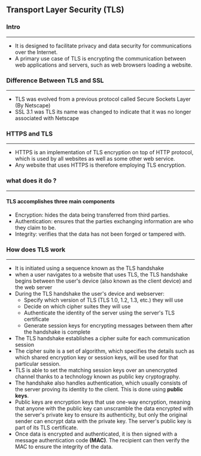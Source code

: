 ## Transport Layer Security (TLS)

### Intro
***
- It is designed to facilitate privacy and data security for communications over the Internet.
- A primary use case of TLS is encrypting the communication between web applications and servers, such as web browsers loading a website.


### Difference Between TLS and SSL
*** 
- TLS was evolved from a previous protocol called Secure Sockets Layer (By Netscape)
- SSL 3.1 was TLS its name was changed to indicate that it was no longer associated with Netscape


### HTTPS and TLS
*** 
- HTTPS is an implementation of TLS encryption on top of HTTP protocol, which is used by all websites as well as some other web service.
- Any website that uses HTTPS is therefore employing TLS encryption.

### what does it do ?
*** 
#### TLS accomplishes three main components
- Encryption: hides the data being transferred from third parties.
- Authentication: ensures that the parties exchanging information are who they claim to be.
- Integrity: verifies that the data has not been forged or tampered with.


### How does TLS work 
***
- It is initiated using a sequence known as the TLS handshake
- when a user navigates to a website that uses TLS, the TLS handshake begins between the user's device (also known as the client device) and the web server
- During the TLS handshake the user's device and webserver:
  - Specify which version of TLS (TLS 1.0, 1.2, 1.3, etc.) they will use
  - Decide on which cipher suites they will use
  - Authenticate the identity of the server using the server's TLS certificate
  - Generate session keys for encrypting messages between them after the handshake is complete
- The TLS handshake establishes a cipher suite for each communication session
- The cipher suite is a set of algorithm, which specifies the details such as which shared encryption key or session keys, will be used for that particular session.
- TLS is able to set the matching session keys over an unencrypted channel thanks to a technology known as public key cryptography.
- The handshake also handles authentication, which usually consists of the server proving its identity to the client. This is done using **public keys**.
- Public keys are encryption keys that use one-way encryption, meaning that anyone with the public key can unscramble the data encrypted with the server's private key to ensure its authenticity, but only the original sender can encrypt data with the private key. The server's public key is part of its TLS certificate.
- Once data is encrypted and authenticated, it is then signed with a message authentication code **(MAC)**. The recipient can then verify the MAC to ensure the integrity of the data.

